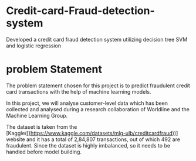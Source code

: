 # Credit-card-Fraud-detection-system
Developed a credit card fraud detection system utilizing decision tree SVM and logistic regression

# problem Statement

The problem statement chosen for this project is to predict fraudulent credit card transactions with the help of machine learning models.

In this project, we will analyse customer-level data which has been collected and analysed during a research collaboration of Worldline and the Machine Learning Group.

The dataset is taken from the [Kaggle([(https://www.kaggle.com/datasets/mlg-ulb/creditcardfraud))] website and it has a total of 2,84,807 transactions, out of which 492 are fraudulent. Since the dataset is highly imbalanced, so it needs to be handled before model building.
